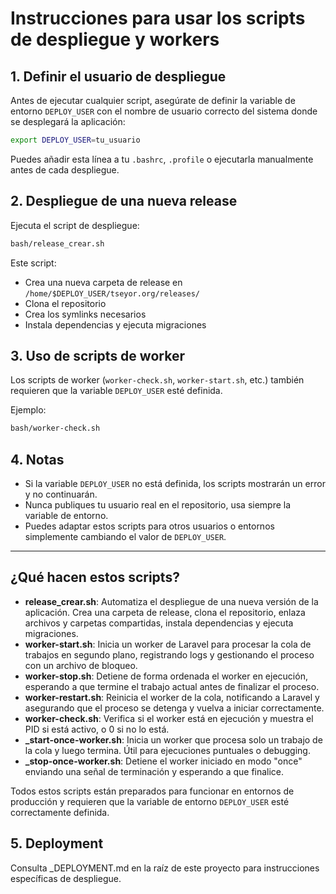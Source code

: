 # Instrucciones para usar los scripts de despliegue y workers

## 1. Definir el usuario de despliegue
Antes de ejecutar cualquier script, asegúrate de definir la variable de entorno `DEPLOY_USER` con el nombre de usuario correcto del sistema donde se desplegará la aplicación:

```bash
export DEPLOY_USER=tu_usuario
```
Puedes añadir esta línea a tu `.bashrc`, `.profile` o ejecutarla manualmente antes de cada despliegue.

## 2. Despliegue de una nueva release
Ejecuta el script de despliegue:

```bash
bash/release_crear.sh
```

Este script:
- Crea una nueva carpeta de release en `/home/$DEPLOY_USER/tseyor.org/releases/`
- Clona el repositorio
- Crea los symlinks necesarios
- Instala dependencias y ejecuta migraciones

## 3. Uso de scripts de worker
Los scripts de worker (`worker-check.sh`, `worker-start.sh`, etc.) también requieren que la variable `DEPLOY_USER` esté definida.

Ejemplo:
```bash
bash/worker-check.sh
```

## 4. Notas
- Si la variable `DEPLOY_USER` no está definida, los scripts mostrarán un error y no continuarán.
- Nunca publiques tu usuario real en el repositorio, usa siempre la variable de entorno.
- Puedes adaptar estos scripts para otros usuarios o entornos simplemente cambiando el valor de `DEPLOY_USER`.

---

## ¿Qué hacen estos scripts?

- **release_crear.sh**: Automatiza el despliegue de una nueva versión de la aplicación. Crea una carpeta de release, clona el repositorio, enlaza archivos y carpetas compartidas, instala dependencias y ejecuta migraciones.
- **worker-start.sh**: Inicia un worker de Laravel para procesar la cola de trabajos en segundo plano, registrando logs y gestionando el proceso con un archivo de bloqueo.
- **worker-stop.sh**: Detiene de forma ordenada el worker en ejecución, esperando a que termine el trabajo actual antes de finalizar el proceso.
- **worker-restart.sh**: Reinicia el worker de la cola, notificando a Laravel y asegurando que el proceso se detenga y vuelva a iniciar correctamente.
- **worker-check.sh**: Verifica si el worker está en ejecución y muestra el PID si está activo, o 0 si no lo está.
- **_start-once-worker.sh**: Inicia un worker que procesa solo un trabajo de la cola y luego termina. Útil para ejecuciones puntuales o debugging.
- **_stop-once-worker.sh**: Detiene el worker iniciado en modo "once" enviando una señal de terminación y esperando a que finalice.

Todos estos scripts están preparados para funcionar en entornos de producción y requieren que la variable de entorno `DEPLOY_USER` esté correctamente definida.

## 5. Deployment

Consulta _DEPLOYMENT.md en la raíz de este proyecto para instrucciones específicas de despliegue.
